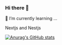 ### Hi there 👋
🌱 I’m currently learning ...

Nextjs and Nestjs

[![Anurag's GitHub stats](https://github-readme-stats.vercel.app/api?username=Jorge-Jesus-Mendoza&show_icons=true)](https://github.com/Jorge-Jesus-Mendoza/github-readme-stats)
<!--
**Jorge-Jesus-Mendoza/Jorge-Jesus-Mendoza** is a ✨ _special_ ✨ repository because its `README.md` (this file) appears on your GitHub profile.

Here are some ideas to get you started:

- 🔭 I’m currently working on ...
- 🌱 I’m currently learning ...
- 👯 I’m looking to collaborate on ...
- 🤔 I’m looking for help with ...
- 💬 Ask me about ...
- 📫 How to reach me: ...
- 😄 Pronouns: ...
- ⚡ Fun fact: ...
-->
